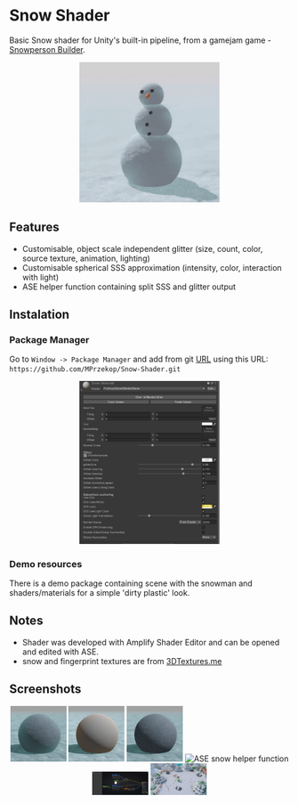 # Snow Shader

 Basic Snow shader for Unity's built-in pipeline, from a gamejam game - [Snowperson Builder](https://przekop.itch.io/snowman-builder).
 <p align="center">
  <img src="https://github.com/MPrzekop/Snow-Shader/blob/Images/Images/MainAnimation.gif" width="50%" title="rotating view of a snowman">
 </p>

## Features
* Customisable, object scale independent glitter (size, count, color, source texture, animation, lighting)
* Customisable spherical SSS approximation (intensity, color, interaction with light)
* ASE helper function containing split SSS and glitter output

## Instalation
### Package Manager

Go to `Window -> Package Manager` and add from git [URL](https://docs.unity3d.com/Manual/upm-ui-giturl.html) using this URL:
`https://github.com/MPrzekop/Snow-Shader.git`

<p align="center">
  <img src="https://github.com/MPrzekop/Snow-Shader/blob/Images/Images/Editor.png" width="50%" title="rotating view of a snowman">
 </p>

### Demo resources

There is a demo package containing scene with the snowman and shaders/materials for a simple 'dirty plastic' look. 

## Notes
* Shader was developed with Amplify Shader Editor and can be opened and edited with ASE.
* snow and fingerprint textures are from [3DTextures.me](https://3dtextures.me/)

## Screenshots
<p align="center">
  <img src="https://github.com/MPrzekop/Snow-Shader/blob/Images/Images/Ball-Basic.png" width="20%" title="basic sphere with snow material">
  <img src="https://github.com/MPrzekop/Snow-Shader/blob/Images/Images/Blank-Glitter-and-orange-SSS.png" width="20%" title="sphere without textures with glitter and SSS">
  <img src="https://github.com/MPrzekop/Snow-Shader/blob/Images/Images/ball-no-SSS-and-Full-Glitter.png" width="20%" title="sphere with glitter and no SSS">
   <img src="https://github.com/MPrzekop/Snow-Shader/blob/Images/Images/SnowHelper.png" width="20%" title="ASE snow helper function">
  <img src="https://github.com/MPrzekop/Snow-Shader/blob/Images/Images/SnowShader.png" width="20%" title="ASE snow shader">
   <img src="https://github.com/MPrzekop/Snow-Shader/blob/Images/Images/qrywk7.png" width="20%" title="Snowperson builder screenshot">
</p>
